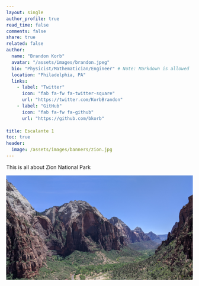 ```yaml
---
layout: single
author_profile: true
read_time: false
comments: false
share: true
related: false
author:
  name: "Brandon Korb"
  avatar: "/assets/images/brandon.jpeg"
  bio: "Physicist/Mathematician/Engineer" # Note: Markdown is allowed
  location: "Philadelphia, PA"
  links:
    - label: "Twitter"
      icon: "fab fa-fw fa-twitter-square"
      url: "https://twitter.com/KorbBrandon"
    - label: "GitHub"
      icon: "fab fa-fw fa-github"
      url: "https://github.com/bkorb"

title: Escalante 1
toc: true
header:
  image: /assets/images/banners/zion.jpg
---
```


This is all about Zion National Park

![Zion National Park](/assets/images/zion.jpg)